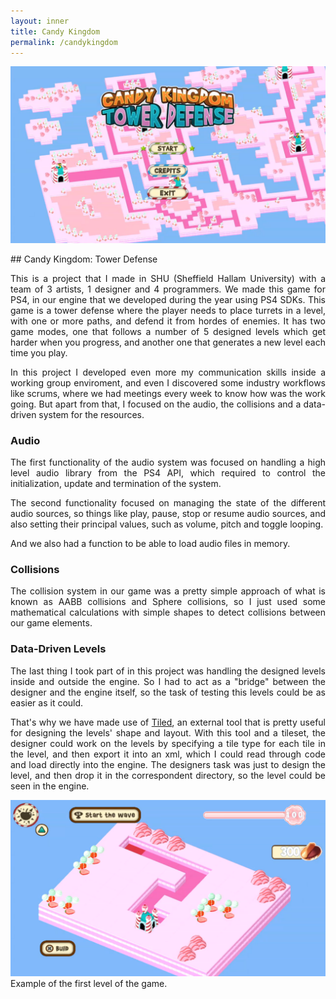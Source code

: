 ```yaml
---
layout: inner
title: Candy Kingdom
permalink: /candykingdom
---
```


![](/img/posts/candy_main_menu.png)
<div style="text-align: justify">
## Candy Kingdom: Tower Defense

This is a project that I made in SHU (Sheffield Hallam University) with a team of 3 artists, 1 designer and 4 programmers. We made this game for PS4, in our engine that we developed during the year using PS4 SDKs. This game is a tower defense where the player needs to place turrets in a level, with one or more paths, and defend it from hordes of enemies. It has two game modes, one that follows a number of 5 designed levels which get harder when you progress, and another one that generates a new level each time you play.

In this project I developed even more my communication skills inside a working group enviroment, and even I discovered some industry workflows like scrums, where we had meetings every week to know how was the work going. But apart from that, I focused on the audio, the collisions and a data-driven system for the resources.

### Audio

The first functionality of the audio system was focused on handling a high level audio library from the PS4 API, which required to control the initialization, update and termination of the system.

The second functionality focused on managing the state of the different audio sources, so things like play, pause, stop or resume audio sources, and also setting their principal values, such as volume, pitch and toggle looping.

And we also had a function to be able to load audio files in memory.

### Collisions

The collision system in our game was a pretty simple approach of what is known as AABB collisions and Sphere collisions, so I just used some mathematical calculations with simple shapes to detect collisions between our game elements.

### Data-Driven Levels

The last thing I took part of in this project was handling the designed levels inside and outside the engine. So I had to act as a "bridge" between the designer and the engine itself, so the task of testing this levels could be as easier as it could.

That's why we have made use of [Tiled](https://www.mapeditor.org/), an external tool that is pretty useful for designing the levels' shape and layout. With this tool and a tileset, the designer could work on the levels by specifying a tile type for each tile in the level, and then export it into an xml, which I could read through code and load directly into the engine. The designers task was just to design the level, and then drop it in the correspondent directory, so the level could be seen in the engine.


![](/img/posts/candy_level1.png)
Example of the first level of the game.

</div>